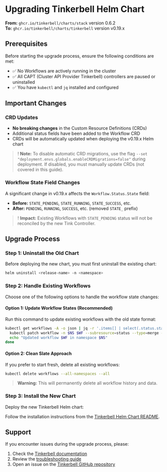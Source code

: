 # Upgrading Tinkerbell Helm Chart

**From:** `ghcr.io/tinkerbell/charts/stack` version 0.6.2  
**To:** `ghcr.io/tinkerbell/charts/tinkerbell` version v0.19.x

## Prerequisites

Before starting the upgrade process, ensure the following conditions are met:

- ✅ No Workflows are actively running in the cluster
- ✅ All CAPT (Cluster API Provider Tinkerbell) controllers are paused or uninstalled
- ✅ You have `kubectl` and `jq` installed and configured

## Important Changes

### CRD Updates

- **No breaking changes** in the Custom Resource Definitions (CRDs)
- Additional status fields have been added to the Workflow CRD
- CRDs will be automatically updated when deploying the v0.19.x Helm chart

>! **Note:** To disable automatic CRD migrations, use the flag `--set "deployment.envs.globals.enableCRDMigrations=false"` during deployment. If disabled, you must manually update CRDs (not covered in this guide).

### Workflow State Field Changes

A significant change in v0.19.x affects the `Workflow.Status.State` field:

- **Before:** `STATE_PENDING`, `STATE_RUNNING`, `STATE_SUCCESS`, etc.
- **After:** `PENDING`, `RUNNING`, `SUCCESS`, etc. (removed `STATE_` prefix)

>! **Impact:** Existing Workflows with `STATE_PENDING` status will not be reconciled by the new Tink Controller.

## Upgrade Process

### Step 1: Uninstall the Old Chart

Before deploying the new chart, you must first uninstall the existing chart:

```bash
helm uninstall <release-name> -n <namespace>
```

### Step 2: Handle Existing Workflows

Choose one of the following options to handle the workflow state changes:

#### Option 1: Update Workflow States (Recommended)

Run this command to update existing workflows with the old state format:

```bash
kubectl get workflows -A -o json | jq -r '.items[] | select(.status.state == "STATE_PENDING") | .metadata.namespace + " " + .metadata.name' | while read -r NS WF; do
  kubectl patch workflow -n $NS $WF --subresource=status --type=merge -p '{"status":{"state":"","tasks":[]}}'
  echo "Updated workflow $WF in namespace $NS"
done
```

#### Option 2: Clean Slate Approach

If you prefer to start fresh, delete all existing workflows:

```bash
kubectl delete workflows --all-namespaces --all
```

> **Warning:** This will permanently delete all workflow history and data.

### Step 3: Install the New Chart

Deploy the new Tinkerbell Helm chart:

Follow the installation instructions from the [Tinkerbell Helm Chart README](../../helm/tinkerbell/README.md).

## Support

If you encounter issues during the upgrade process, please:

1. Check the [Tinkerbell documentation](https://docs.tinkerbell.org)
2. Review the [troubleshooting guide](https://docs.tinkerbell.org/troubleshooting)
3. Open an issue on the [Tinkerbell GitHub repository](https://github.com/tinkerbell/tinkerbell)
